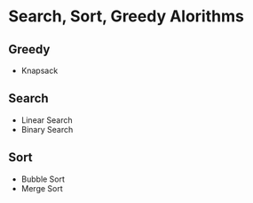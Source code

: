 # Search, Sort, Greedy Alorithms 

## Greedy
  - Knapsack

## Search
  - Linear Search
  - Binary Search


## Sort
  - Bubble Sort
  - Merge Sort
